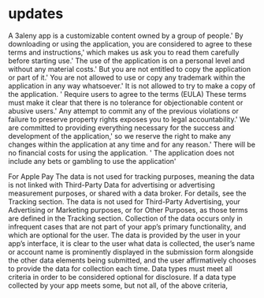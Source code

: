 # updates

A 3aleny app is a customizable content owned by a group of people.' By downloading or using the application, you are considered to agree to these terms and instructions,' which makes us ask you to read them carefully before starting use.' The use of the application is on a personal level and without any material costs.' But you are not entitled to copy the application or part of it.' You are not allowed to use or copy any trademark within the application in any way whatsoever.' It is not allowed to try to make a copy of the application. ' Require users to agree to the terms (EULA) These terms must make it clear that there is no tolerance for objectionable content or abusive users.' Any attempt to commit any of the previous violations or failure to preserve property rights exposes you to legal accountability.' We are committed to providing everything necessary for the success and development of the application,' so we reserve the right to make any changes within the application at any time and for any reason.' There will be no financial costs for using the application. ' The application does not include any bets or gambling to use the application'

For Apple Pay The data is not used for tracking purposes, meaning the data is not linked with Third-Party Data for advertising or advertising measurement purposes, or shared with a data broker. For details, see the Tracking section. The data is not used for Third-Party Advertising, your Advertising or Marketing purposes, or for Other Purposes, as those terms are defined in the Tracking section. Collection of the data occurs only in infrequent cases that are not part of your app’s primary functionality, and which are optional for the user. The data is provided by the user in your app’s interface, it is clear to the user what data is collected, the user’s name or account name is prominently displayed in the submission form alongside the other data elements being submitted, and the user affirmatively chooses to provide the data for collection each time. Data types must meet all criteria in order to be considered optional for disclosure. If a data type collected by your app meets some, but not all, of the above criteria,
